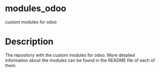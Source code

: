 # modules_odoo
custom modules for odoo

# Description
The repository with the custom modules for odoo. More detailed information about the modules can be found in the README file of each of them.
